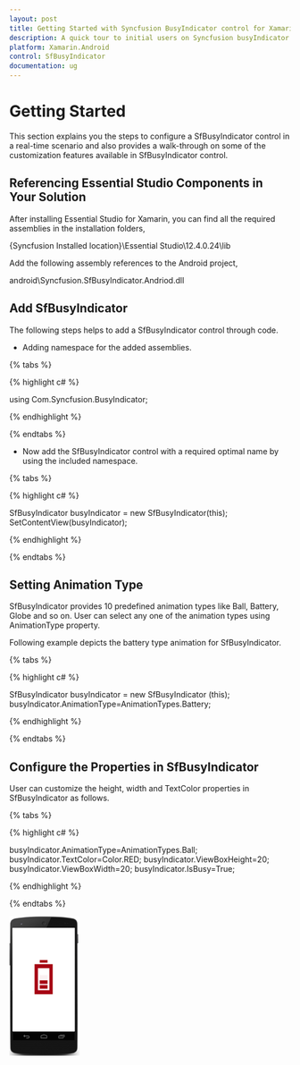 ```yaml
---
layout: post
title: Getting Started with Syncfusion BusyIndicator control for Xamarin.Android
description: A quick tour to initial users on Syncfusion busyIndicator control for Xamarin.Android platform
platform: Xamarin.Android
control: SfBusyIndicator
documentation: ug
---
```


# Getting Started

This section explains you the steps to configure a SfBusyIndicator control in a real-time scenario and also provides a walk-through on some of the customization features available in SfBusyIndicator control.
                                                 
## Referencing Essential Studio Components in Your Solution

After installing Essential Studio for Xamarin, you can find all the required assemblies in the installation folders,

{Syncfusion Installed location}\Essential Studio\12.4.0.24\lib

Add the following assembly references to the Android project,

android\Syncfusion.SfBusyIndicator.Andriod.dll

## Add SfBusyIndicator

The following steps helps to add a SfBusyIndicator control through code.

* Adding namespace for the added assemblies. 

{% tabs %}

{% highlight c# %}

using Com.Syncfusion.BusyIndicator; 

{% endhighlight %}

{% endtabs %}

* Now add the SfBusyIndicator control with a required optimal name by using the included namespace.

{% tabs %}

{% highlight c# %}
	
SfBusyIndicator busyIndicator = new SfBusyIndicator(this);
SetContentView(busyIndicator);
	
{% endhighlight %}

{% endtabs %}

## Setting Animation Type

SfBusyIndicator provides 10 predefined animation types like Ball, Battery, Globe and so on. User can select any one of the animation types using AnimationType property.

Following example depicts the battery type animation for SfBusyIndicator.

{% tabs %}

{% highlight c# %}

SfBusyIndicator busyIndicator = new SfBusyIndicator (this); 
busyIndicator.AnimationType=AnimationTypes.Battery;

{% endhighlight %}

{% endtabs %}

## Configure the Properties in SfBusyIndicator

User can customize the height, width and TextColor properties in SfBusyIndicator as follows.

{% tabs %}

{% highlight c# %}
	
busyIndicator.AnimationType=AnimationTypes.Ball;
busyIndicator.TextColor=Color.RED;
busyIndicator.ViewBoxHeight=20;
busyIndicator.ViewBoxWidth=20;
busyIndicator.IsBusy=True;
	
{% endhighlight %}

{% endtabs %}

![](images/Getting-Started_img1.png)

